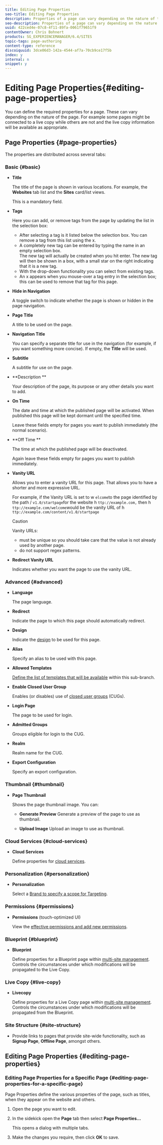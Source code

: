 ```yaml
---
title: Editing Page Properties
seo-title: Editing Page Properties
description: Properties of a page can vary depending on the nature of the page. For example some pages might be connected to a live copy while others are not and the live copy information will be available as appropriate.
seo-description: Properties of a page can vary depending on the nature of the page. For example some pages might be connected to a live copy while others are not and the live copy information will be available as appropriate.
uuid: 422ced4e-07c8-4f11-89fa-0061f79651f9
contentOwner: Chris Bohnert
products: SG_EXPERIENCEMANAGER/6.4/SITES
topic-tags: page-authoring
content-type: reference
discoiquuid: 3dce06d3-142a-4544-af7a-70cb9ce17f5b
index: y
internal: n
snippet: y
---
```


# Editing Page Properties{#editing-page-properties}

You can define the required properties for a page. These can vary depending on the nature of the page. For example some pages might be connected to a live copy while others are not and the live copy information will be available as appropriate.

## Page Properties {#page-properties}

The properties are distributed across several tabs:

### Basic {#basic}

* **Title**

  The title of the page is shown in various locations. For example, the **Websites** tab list and the **Sites** card/list views.

  This is a mandatory field.

* **Tags**

  Here you can add, or remove tags from the page by updating the list in the selection box:

    * After selecting a tag is it listed below the selection box. You can remove a tag from this list using the x.
    * A completely new tag can be entered by typing the name in an empty selection box.  
      The new tag will actually be created when you hit enter. The new tag will then be shown in a box, with a small star on the right indicating that it is a new tag.
    * With the drop-down functionality you can select from existing tags.
    * An x appears when you mouse-over a tag entry in the selection box; this can be used to remove that tag for this page.

* **Hide in Navigation**

  A toggle switch to indicate whether the page is shown or hidden in the page navigation.

* **Page Title**

  A title to be used on the page.

* **Navigation Title**

  You can specify a separate title for use in the navigation (for example, if you want something more concise). If empty, the **Title** will be used.

* **Subtitle**

  A subtitle for use on the page.

* **Description **

  Your description of the page, its purpose or any other details you want to add.

* **On Time**

  The date and time at which the published page will be activated. When published this page will be kept dormant until the specified time.

  Leave these fields empty for pages you want to publish immediately (the normal scenario).

* **Off Time **

  The time at which the published page will be deactivated.

  Again leave these fields empty for pages you want to publish immediately.

* **Vanity URL**

  Allows you to enter a vanity URL for this page. That allows you to have a shorter and more expressive URL.

  For example, if the Vanity URL is set to w `elcome`to the page identified by the path / `v1.0/startpage`for the website h `ttp://example.com,` then h `ttp://example.com/welcome`would be the vanity URL of h `ttp://example.com/content/v1.0/startpage`

  >[!CAUTION]
  >
  >Vanity URLs:
  >
  >    
  >    
  >    * must be unique so you should take care that the value is not already used by another page.
  >    * do not support regex patterns.
  >    
  >

* **Redirect Vanity URL**

  Indicates whether you want the page to use the vanity URL.

### Advanced {#advanced}

* **Language**

  The page language.

* **Redirect**

  Indicate the page to which this page should automatically redirect.

* **Design**

  Indicate the [design](../../../sites/developing/using/designer.md) to be used for this page.

* **Alias**

  Specify an alias to be used with this page.

* **Allowed Templates**

  [Define the list of templates that will be available](../../../sites/classic-ui-authoring/using/classic-feature-templates.md#allowingatemplate) within this sub-branch.

* **Enable Closed User Group**

  Enables (or disables) use of [closed user groups](../../../sites/administering/using/cug.md) (CUGs).

* **Login Page**

  The page to be used for login.

* **Admitted Groups**

  Groups eligible for login to the CUG.

* **Realm**

  Realm name for the CUG.

* **Export Configuration**

  Specify an export configuration.

### Thumbnail {#thumbnail}

* **Page Thumbnail**

  Shows the page thumbnail image. You can:

    * **Generate Preview** 
      Generate a preview of the page to use as thumbnail.  
    
    * **Upload Image** 
      Upload an image to use as thumbnail.

### Cloud Services {#cloud-services}

* **Cloud Services**

  Define properties for [cloud services](../../../sites/developing/using/extending-cloud-config.md).

### Personalization {#personalization}

* **Personalization**

  Select a [Brand to specify a scope for Targeting](../../../sites/classic-ui-authoring/using/classic-personalization-campaigns.md).

### Permissions {#permissions}

* **Permissions** (touch-optimized UI)

  View the [effective permissions and add new permissions](../../../sites/administering/using/user-group-ac-admin.md).

### Blueprint {#blueprint}

* **Blueprint**

  Define properties for a Blueprint page within [multi-site management](../../../sites/administering/using/msm.md). Controls the circumstances under which modifications will be propagated to the Live Copy.

### Live Copy {#live-copy}

* **Livecopy**

  Define properties for a Live Copy page within [multi-site management](../../../sites/administering/using/msm.md). Controls the circumstances under which modifications will be propagated from the Blueprint.

### Site Structure {#site-structure}

* Provide links to pages that provide site-wide functionality, such as **Signup Page**, **Offline Page**, amongst others.

## Editing Page Properties {#editing-page-properties}

### Editing Page Properties for a Specific Page {#editing-page-properties-for-a-specific-page}

Page Properties define the various properties of the page, such as titles, when they appear on the website and others.

1. Open the page you want to edit.  

1. In the sidekick open the **Page** tab then select **Page Properties...**

   This opens a dialog with multiple tabs.

1. Make the changes you require, then click **OK** to save.

